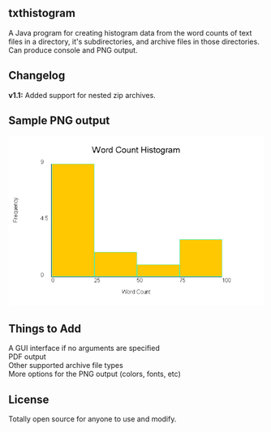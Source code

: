 ## txthistogram

A Java program for creating histogram data from the word counts of text files in a directory, it's subdirectories, and archive files in those directories.  
Can produce console and PNG output.

## Changelog

**v1.1:** Added support for nested zip archives.

## Sample PNG output

![Sample Output](./output.png?raw=true "Sample Output")

## Things to Add

A GUI interface if no arguments are specified  
PDF output  
Other supported archive file types  
More options for the PNG output (colors, fonts, etc)  

## License

Totally open source for anyone to use and modify.